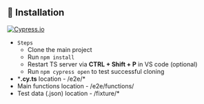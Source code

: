 ## :open_file_folder: Installation
[![Cypress.io](https://img.shields.io/badge/v13.10.0%20-Cypress-04C38E.svg)](CypressIO)
- `Steps`
    - Clone the main project
    - Run `npm install`
    - Restart TS server via **CTRL + Shift + P** in VS code (optional)
    - Run `npm cypress open` to test successful cloning
- ***.cy.ts** location - /e2e/\*
- Main functions location - /e2e/functions/
- Test data (.json) location - /fixture/\*